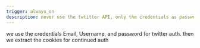 ```yaml
---
trigger: always_on
description: never use the twtitter API, only the credentials as password and email. and cookies Auth
---
```


we use the credentials Email, Username, and password for twitter auth. then we extract the cookies for continued auth
